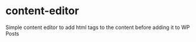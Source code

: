 # content-editor
Simple content editor to add html tags to the content before adding it to WP Posts
